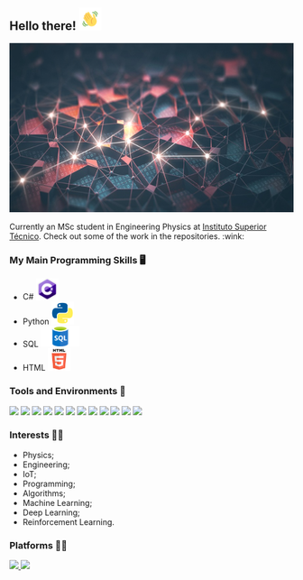## Hello there!  <img src="waving.gif" width="40px">

<p align="center">
  <img src="GitHubBackground.jpg" height="300px" width="1000px">
</p>

<p>
Currently an MSc student in Engineering Physics at <a href="https://tecnico.ulisboa.pt/pt/">Instituto Superior Técnico</a>. Check out some of the work in the repositories. :wink:
</p>

### My Main Programming Skills :desktop_computer: 
- C# <img src="csharp.png" width="40px">
- Python <img src="python_logo.png" width="40px">
- SQL <img src="SQL.png" width="70px">
- HTML <img src="html.png" width="40px">

### Tools and Environments 🔧
<p>
<img src="https://img.shields.io/badge/OS-Windows-green?logo=Windows">
<img src="https://img.shields.io/badge/OS-Linux-green?logo=Linux">
<img src="https://img.shields.io/badge/Editor-VSCode-green?logo=Visual%20Studio%20Code">
<img src="https://img.shields.io/badge/IDE-PyCharm-green?logo=PyCharm">
<img src="https://img.shields.io/badge/Game%20Engine%20Development-Unity-green?logo=Unity">
<img src="https://img.shields.io/badge/Cloud-Azure-green?logo=Microsoft%20Azure">
<img src="https://img.shields.io/badge/Library-scikit-green">
<img src="https://img.shields.io/badge/Library-Dask-green">
<img src="https://img.shields.io/badge/Library-Tensorflow-green?logo=Tensorflow">
<img src="https://img.shields.io/badge/Library-Pytorch-green?logo=Pytorch">

<img src="https://img.shields.io/badge/Library-Dashboard%20API-green">
<img src="https://img.shields.io/badge/Program-Mathematica-green?logo=WolframMathematica">
</a>
</p>

### Interests 👨‍💻
- Physics;
- Engineering;
- IoT;
- Programming;
- Algorithms;
- Machine Learning;
- Deep Learning;
- Reinforcement Learning.

### Platforms 👨‍💻
<p>
<a href="https://www.linkedin.com/in/tiago-martins-9ba0a9154/">
<img src="https://img.shields.io/badge/Linkedin-Tiago%20Martins-blue?logo=Linkedin">
<a href="https://www.kaggle.com/ta97fp">
<img src="https://img.shields.io/badge/Kaggle-ta.am97fp-white?logo=kaggle">
</a>
</p>
<!--
**taamfp/taamfp** is a ✨ _special_ ✨ repository because its `README.md` (this file) appears on your GitHub profile.
-->
